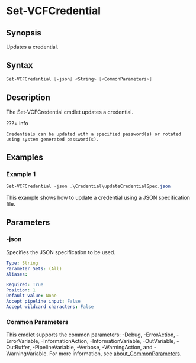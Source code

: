 # Set-VCFCredential

## Synopsis

Updates a credential.

## Syntax

```powershell
Set-VCFCredential [-json] <String> [<CommonParameters>]
```

## Description

The Set-VCFCredential cmdlet updates a credential.

???+ info

    Credentials can be updated with a specified password(s) or rotated using system generated password(s).

## Examples

### Example 1

```powershell
Set-VCFCredential -json .\Credential\updateCredentialSpec.json
```

This example shows how to update a credential using a JSON specification file.

## Parameters

### -json

Specifies the JSON specification to be used.

```yaml
Type: String
Parameter Sets: (All)
Aliases:

Required: True
Position: 1
Default value: None
Accept pipeline input: False
Accept wildcard characters: False
```

### Common Parameters

This cmdlet supports the common parameters: -Debug, -ErrorAction, -ErrorVariable, -InformationAction, -InformationVariable, -OutVariable, -OutBuffer, -PipelineVariable, -Verbose, -WarningAction, and -WarningVariable. For more information, see [about_CommonParameters](http://go.microsoft.com/fwlink/?LinkID=113216).
